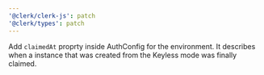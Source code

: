 ```yaml
---
'@clerk/clerk-js': patch
'@clerk/types': patch
---
```


Add `claimedAt` proprty inside AuthConfig for the environment. It describes when a instance that was created from the Keyless mode was finally claimed.
